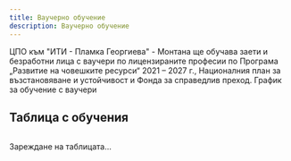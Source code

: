 ```yaml
---
title: Ваучерно обучение
description: Ваучерно обучение
---
```


<p>ЦПО към "ИТИ - Пламка Георгиева" - Монтана ще обучава заети и безработни лица с ваучери по лицензираните професии по Програма „Развитие на човешките ресурси“ 2021 – 2027 г., Националния план за възстановяване и устойчивост и Фонда за справедлив преход.
График за обучение с ваучери</p>
<h2>Таблица с обучения</h2>

<div id="csv-table" class="csv-table-wrapper">
  <p id="csv-loading">Зареждане на таблицата…</p>
</div>

<script>
// Robust CSV parser that handles quoted fields and "" escapes
function parseCSV(text) {
  // normalize newlines
  text = text.replace(/\r\n/g, "\n").replace(/\r/g, "\n");
  const rows = [];
  let cur = "";
  let row = [];
  let inQuotes = false;
  for (let i = 0; i < text.length; i++) {
    const ch = text[i];
    const next = text[i + 1];

    if (ch === '"') {
      // if double quote inside quoted field, consume one and add a quote
      if (inQuotes && next === '"') {
        cur += '"';
        i++;
      } else {
        inQuotes = !inQuotes;
      }
      continue;
    }

    if (ch === ',' && !inQuotes) {
      row.push(cur);
      cur = "";
      continue;
    }

    if (ch === '\n' && !inQuotes) {
      row.push(cur);
      rows.push(row);
      row = [];
      cur = "";
      continue;
    }

    cur += ch;
  }
  // push last cell/row if any
  if (cur !== "" || row.length) {
    row.push(cur);
    rows.push(row);
  }

  // Trim BOM from first cell if present and trim whitespace
  return rows.map(r => r.map(c => (c || "").replace(/^\ufeff/, "").trim()));
}

function renderCSVTable(text) {
  const rows = parseCSV(text);

  if (!rows || rows.length === 0) {
    throw new Error("CSV е празен или невалиден.");
  }

  // Find header row: first row that has at least 2 non-empty cells and at least 3 columns
  let headerIndex = rows.findIndex(r => {
    const nonEmpty = r.filter(c => c !== "");
    return nonEmpty.length >= 2 && r.length >= 3;
  });

  // fallback to first row if detection failed
  if (headerIndex === -1) headerIndex = 0;

  const headers = rows[headerIndex].map(h => h || "");
  const dataRows = rows.slice(headerIndex + 1);

  const colCount = headers.length;

  // Build table HTML ensuring every row has exactly colCount cells (pad with empty strings)
  let html = "<table class='csv-table'><thead><tr>";
  for (let i = 0; i < colCount; i++) {
    html += `<th>${headers[i] || ""}</th>`;
  }
  html += "</tr></thead><tbody>";

  dataRows.forEach(r => {
    // skip completely empty rows
    const allEmpty = r.every(cell => (cell || "").trim() === "");
    if (allEmpty) return;
    html += "<tr>";
    for (let i = 0; i < colCount; i++) {
      const cell = (r[i] || "").trim();
      // If the cell is long, we can keep it but allow wrapping
      html += `<td>${cell}</td>`;
    }
    html += "</tr>";
  });

  html += "</tbody></table>";
  return html;
}

// Fetch, parse and inject
fetch("/assets/tablica.csv")
  .then(response => {
    if (!response.ok) throw new Error("Не може да се зареди CSV файлът.");
    return response.text();
  })
  .then(text => {
    const wrapper = document.getElementById("csv-table");
    try {
      const html = renderCSVTable(text);
      wrapper.innerHTML = html;
    } catch (err) {
      wrapper.innerHTML = `<p style="color:red;">Грешка при обработка на CSV: ${err.message}</p>`;
      console.error(err);
    }
  })
  .catch(err => {
    const wrapper = document.getElementById("csv-table");
    wrapper.innerHTML = `<p style="color:red;">Грешка при зареждане на таблицата.</p>`;
    console.error(err);
  });
</script>

<style>
.csv-table-wrapper {
  overflow-x: auto;
  margin: 1.25em 0;
  /* ensure wrapper uses full available width (won't force layout outside your container) */
  width: 100%;
}

/* make table take full width of wrapper but allow horizontal scroll if it can't fit */
.csv-table {
  border-collapse: collapse;
  width: 100%;
  font-family: -apple-system, BlinkMacSystemFont, "Segoe UI", Roboto, "Helvetica Neue", Arial;
  font-size: 0.95rem;
  box-shadow: 0 2px 6px rgba(0,0,0,0.06);
}

/* cells */
.csv-table th, .csv-table td {
  border: 1px solid #e6e6e6;
  padding: 10px 12px;
  text-align: left;
  vertical-align: top;
  word-break: break-word;
}

/* header style */
.csv-table th {
  background-color: #004aad;
  color: #fff;
  font-weight: 600;
  position: sticky;
  top: 0;
  z-index: 2;
}

/* zebra + hover */
.csv-table tr:nth-child(even) td { background: #fafafa; }
.csv-table tr:hover td { background: #f1f7ff; }

/* nice small screens fallback */
@media (max-width: 700px) {
  .csv-table { min-width: 600px; font-size: 0.9rem; }
}
</style>
